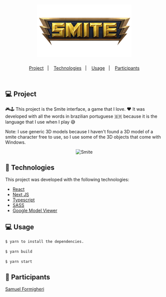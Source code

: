 <h1 align="center">
   <img
        alt="Smite"
        title="Smite"
        src=".github/logo.png"
        width="300"
    />
</h1>
 

<p align="center">
  <a href="#-projeto">Project</a>&nbsp;&nbsp;&nbsp;|&nbsp;&nbsp;&nbsp;
  <a href="#-tecnologias">Technologies</a>&nbsp;&nbsp;&nbsp;|&nbsp;&nbsp;&nbsp;
  <a href="#-usage">Usage</a>&nbsp;&nbsp;&nbsp;|&nbsp;&nbsp;&nbsp;
  <a href="#-participants">Participants</a>
</p>

<br>

## 💻 Project

🎮🕹 This project is the Smite interface, a game that I love. ❤ 
It was developed with all the words in brazilian portuguese 🇧🇷 because it is the language that I use when I play 😅

Note: I use generic 3D models because I haven't found a 3D model of a smite character free to use, so I use some of the 3D objects that come with Windows.

<p align="center">
    <img
        alt="Smite"
        title="Smite"
        src=".github/smitegif.gif"
    />
</p>

## 🚀 Technologies

This project was developed with the following technologies:

- [React](https://reactjs.org/)
- [Next JS](https://nextjs.org/)
- [Typescript](https://www.typescriptlang.org/)
- [SASS](https://sass-lang.com/)
- [Google Model Viewer](https://modelviewer.dev/)

## 💻 Usage
  
    $ yarn to install the dependencies.
    
    $ yarn build

    $ yarn start
    


## 👥 Participants

[Samuel Formigheri](https://github.com/SamuelFormigheri)

